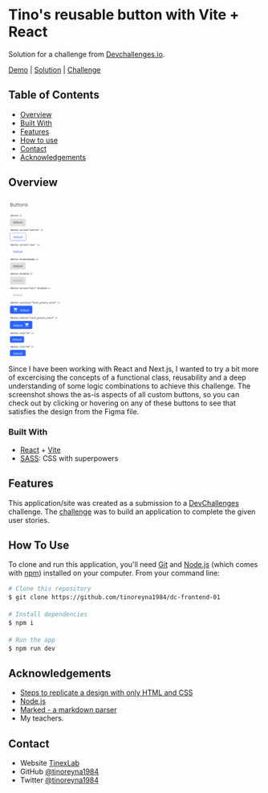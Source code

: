 # Tino's reusable button with Vite + React

Solution for a challenge from  <a href="http://devchallenges.io" target="_blank">Devchallenges.io</a>.

[Demo](https://dc-frontend-01.vercel.app/) | 
[Solution](https://github.com/tinoreyna1984/dc-frontend-01) | 
[Challenge](https://devchallenges.io/challenges/ohgVTyJCbm5OZyTB2gNY)

## Table of Contents

- [Overview](#overview)
- [Built With](#built-with)
- [Features](#features)
- [How to use](#how-to-use)
- [Contact](#contact)
- [Acknowledgements](#acknowledgements)

## Overview

![screenshot](./public/screenshot.png)

Since I have been working with React and Next.js, I wanted to try a bit more of excercising the concepts of a functional class, reusability and a deep understanding of some logic combinations to achieve this challenge. The screenshot shows the as-is aspects of all custom buttons, so you can check out by clicking or hovering on any of these buttons to see that satisfies the design from the Figma file.

### Built With

- [React](https://reactjs.org/) + [Vite](https://vitejs.dev/)
- [SASS](https://sass-lang.com/): CSS with superpowers

## Features

This application/site was created as a submission to a [DevChallenges](https://devchallenges.io/challenges) challenge. The [challenge](https://devchallenges.io/challenges/ohgVTyJCbm5OZyTB2gNY) was to build an application to complete the given user stories.

## How To Use

To clone and run this application, you'll need [Git](https://git-scm.com) and [Node.js](https://nodejs.org/en/download/) (which comes with [npm](http://npmjs.com)) installed on your computer. From your command line:

```bash
# Clone this repository
$ git clone https://github.com/tinoreyna1984/dc-frontend-01

# Install dependencies
$ npm i

# Run the app
$ npm run dev
```

## Acknowledgements

- [Steps to replicate a design with only HTML and CSS](https://devchallenges-blogs.web.app/how-to-replicate-design/)
- [Node.js](https://nodejs.org/)
- [Marked - a markdown parser](https://github.com/chjj/marked)
- My teachers.

## Contact

- Website [TinexLab](https://tinexlab.vercel.app/)
- GitHub [@tinoreyna1984](https://github.com/tinoreyna1984)
- Twitter [@tinoreyna1984](https://twitter.com/tinoreyna1984)
